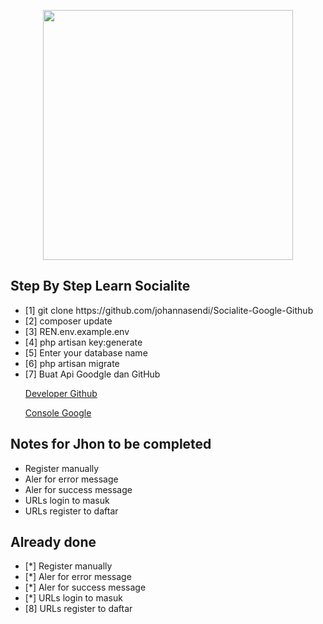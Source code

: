 <p align="center">
    <a href="https://laravel.com" target="_blank"><img src="https://raw.githubusercontent.com/laravel/art/master/logo-lockup/5%20SVG/2%20CMYK/1%20Full%20Color/laravel-logolockup-cmyk-red.svg" width="400"></a>
</p>



## Step By Step Learn Socialite 
<ul>
    <li>[1] git clone https://github.com/johannasendi/Socialite-Google-Github
    </li>
    <li>[2] composer update</li>
    <li>[3] REN<spasi>.env.example<spasi>.env
    </li>
    <li>[4] php artisan key:generate </li>
        <li>[5] Enter your database name </li>
         <li>[6] php artisan migrate </li>
    <li>[7] Buat Api Goodgle dan GitHub
        <a href="https://github.com/settings/applications">
            <p>Developer Github</p>
        </a>
        <a href="https://console.developers.google.com/">
            <p>  Console Google</p>
        </a>
    </li>
</ul>

## Notes for Jhon to be completed
<ul>
    <li>Register manually</li>
    <li>Aler for error message</li>
    <li>Aler for success message</li>
    <li>URLs login to masuk</li>
    <li>URLs register to daftar</li>
</ul>

## Already done

<ul>
    <li>[*] Register manually</li>
    <li>[*] Aler for error message</li>
    <li>[*] Aler for success message</li>
    <li>[*] URLs login to masuk</li>
    <li>[8] URLs register to daftar</li>
</ul>
